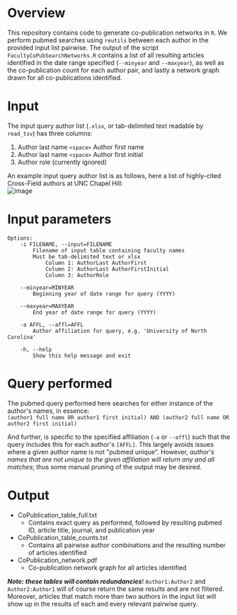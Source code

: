 # Overview
This repository contains code to generate co-publication networks in `R`. We perform pubmed searches using `reutils` between each author in the provided input list pairwise. The output of the script `FacultyCoPubSearchNetworks.R` contains a list of all resulting articles identified in the date range specified (`--minyear` and `--maxyear`), as well as the co-publication count for each author pair, and lastly a network graph drawn for all co-publications identified.

# Input
The input query author list (`.xlsx`, or tab-delimited text readable by `read_tsv`) has three columns:  
1) Author last name `<space>` Author first name
2) Author last name `<space>` Author first initial
3) Author role (currently ignored)

An example input query author list is as follows, here a list of highly-cited Cross-Field authors at UNC Chapel Hill:  
![image](https://user-images.githubusercontent.com/37712091/223880250-a15fee3f-f005-4dba-8c60-85c19689c417.png)


# Input parameters
```
Options:
	-i FILENAME, --input=FILENAME
		Filename of input table containing faculty names
		Must be tab-delimited text or xlsx
			Column 1: AuthorLast AuthorFirst
			Column 2: AuthorLast AuthorFirstInitial
			Column 3: AuthorRole

	--minyear=MINYEAR
		Beginning year of date range for query (YYYY)

	--maxyear=MAXYEAR
		End year of date range for query (YYYY)

	-a AFFL, --affl=AFFL
		Author affiliation for query, e.g. 'University of North Carolina'

	-h, --help
		Show this help message and exit
```

# Query performed
The pubmed query performed here searches for either instance of the author's names, in essence:  
`(author1 full name OR author1 first initial) AND (author2 full name OR author2 first initial)`

And further, is specific to the specified affiliation (`-a` or `--affl`) such that the query includes this for each author's `[AFFL]`. This largely avoids issues where a given author name is not "pubmed unique". However, _author's names that are not unique to the given affiliation will return any and all matches_; thus some manual pruning of the output may be desired. 

# Output
* CoPublication_table_full.txt
  + Contains exact query as performed, followed by resulting pubmed ID, article title, journal, and publication year  
* CoPublication_table_counts.txt
  + Contains all pairwise author combinations and the resulting number of articles identified
* CoPublication_network.pdf
  + Co-publication network graph for all articles identified
 
**_Note: these tables will contain redundancies_**! `Author1:Author2` and `Author2:Author1` will of course return the same results and are not filtered. Moreover, articles that match more than two authors in the input list will show up in the results of each and every relevant pairwise query.
